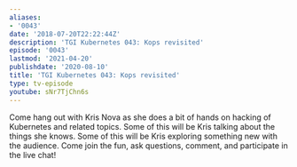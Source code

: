 ```yaml
---
aliases:
- '0043'
date: '2018-07-20T22:22:44Z'
description: 'TGI Kubernetes 043: Kops revisited'
episode: '0043'
lastmod: '2021-04-20'
publishdate: '2020-08-10'
title: 'TGI Kubernetes 043: Kops revisited'
type: tv-episode
youtube: sNr7TjChn6s
---
```


Come hang out with Kris Nova as she does a bit of hands on hacking of Kubernetes and related topics. Some of this will be Kris talking about the things she knows. Some of this will be Kris exploring something new with the audience. Come join the fun, ask questions, comment, and participate in the live chat!